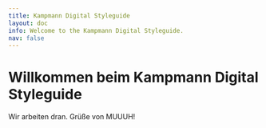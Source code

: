 ```yaml
---
title: Kampmann Digital Styleguide
layout: doc
info: Welcome to the Kampmann Digital Styleguide.
nav: false
---
```


<h1>Willkommen beim Kampmann Digital Styleguide</h1>

Wir arbeiten dran. Grüße von MUUUH!
